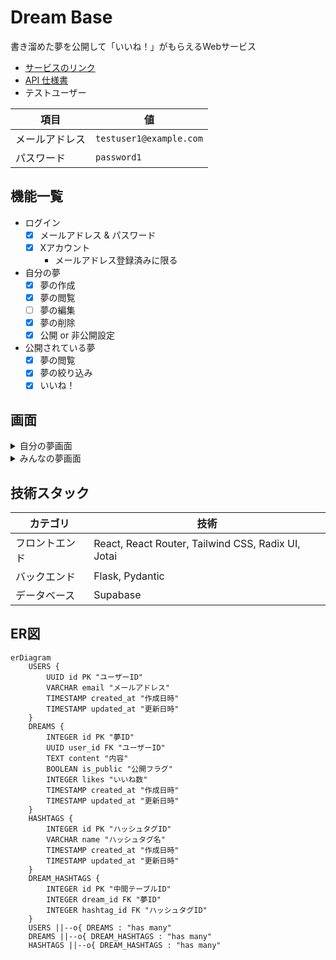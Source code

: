 # Dream Base

書き溜めた夢を公開して「いいね！」がもらえるWebサービス

- [サービスのリンク](https://dream-base.vercel.app/)
- [API 仕様書](https://js-ninjaaaa.github.io/dream-base/)
- テストユーザー

| 項目         | 値                        |
|------------|-------------------------|
| メールアドレス | `testuser1@example.com` |
| パスワード   | `password1`                |

## 機能一覧

- ログイン
    - [x] メールアドレス & パスワード
    - [x] Xアカウント
        - メールアドレス登録済みに限る
- 自分の夢
    - [x] 夢の作成
    - [x] 夢の閲覧
    - [ ] 夢の編集
    - [X] 夢の削除
    - [x] 公開 or 非公開設定
- 公開されている夢
    - [x] 夢の閲覧
    - [x] 夢の絞り込み
    - [x] いいね！

## 画面

<details>
<summary>自分の夢画面</summary>
<image src="https://github.com/user-attachments/assets/28661240-0055-4fb3-ac6a-8c6980f4754c" width="700">
</details>

<details>
<summary>みんなの夢画面</summary>
<image src="https://github.com/user-attachments/assets/381ef3fa-c2d7-4d98-b451-0169a1303d99" width="700">
</details>

## 技術スタック

| カテゴリ       | 技術                                        | 
| -------------- | ------------------------------------------- | 
| フロントエンド | React, React Router, Tailwind CSS, Radix UI, Jotai | 
| バックエンド   | Flask, Pydantic                                    | 
| データベース   | Supabase                                  | 

## ER図

```mermaid
erDiagram
    USERS {
        UUID id PK "ユーザーID"
        VARCHAR email "メールアドレス"
        TIMESTAMP created_at "作成日時"
        TIMESTAMP updated_at "更新日時"
    }
    DREAMS {
        INTEGER id PK "夢ID"
        UUID user_id FK "ユーザーID"
        TEXT content "内容"
        BOOLEAN is_public "公開フラグ"
        INTEGER likes "いいね数"
        TIMESTAMP created_at "作成日時"
        TIMESTAMP updated_at "更新日時"
    }
    HASHTAGS {
        INTEGER id PK "ハッシュタグID"
        VARCHAR name "ハッシュタグ名"
        TIMESTAMP created_at "作成日時"
        TIMESTAMP updated_at "更新日時"
    }
    DREAM_HASHTAGS {
		INTEGER id PK "中間テーブルID"
        INTEGER dream_id FK "夢ID"
        INTEGER hashtag_id FK "ハッシュタグID"
    }
    USERS ||--o{ DREAMS : "has many"
    DREAMS ||--o{ DREAM_HASHTAGS : "has many"
    HASHTAGS ||--o{ DREAM_HASHTAGS : "has many"
```
